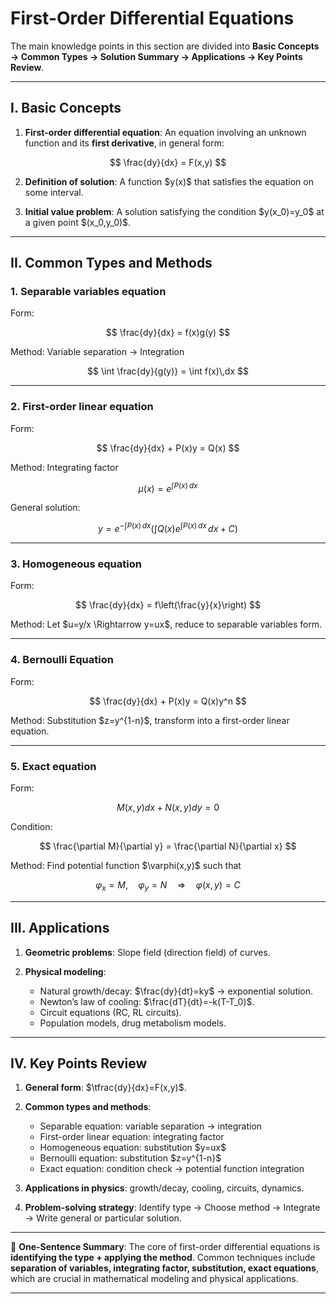 
# First-Order Differential Equations

The main knowledge points in this section are divided into **Basic Concepts → Common Types → Solution Summary → Applications → Key Points Review**.

---

## I. Basic Concepts

1. **First-order differential equation**: An equation involving an unknown function and its **first derivative**, in general form:

$$
\frac{dy}{dx} = F(x,y)
$$

2. **Definition of solution**: A function \$y(x)\$ that satisfies the equation on some interval.

3. **Initial value problem**: A solution satisfying the condition \$y(x\_0)=y\_0\$ at a given point \$(x\_0,y\_0)\$.

---

## II. Common Types and Methods

### 1. Separable variables equation

Form:

$$
\frac{dy}{dx} = f(x)g(y)
$$

Method: Variable separation → Integration

$$
\int \frac{dy}{g(y)} = \int f(x)\,dx
$$

---

### 2. First-order linear equation

Form:

$$
\frac{dy}{dx} + P(x)y = Q(x)
$$

Method: Integrating factor

$$
\mu(x) = e^{\int P(x)\,dx}
$$

General solution:

$$
y = e^{-\int P(x)\,dx}\Big(\int Q(x)e^{\int P(x)\,dx}\,dx + C\Big)
$$

---

### 3. Homogeneous equation

Form:

$$
\frac{dy}{dx} = f\left(\frac{y}{x}\right)
$$

Method: Let \$u=y/x \Rightarrow y=ux\$, reduce to separable variables form.

---

### 4. Bernoulli Equation

Form:

$$
\frac{dy}{dx} + P(x)y = Q(x)y^n
$$

Method: Substitution \$z=y^{1-n}\$, transform into a first-order linear equation.

---

### 5. Exact equation

Form:

$$
M(x,y)dx + N(x,y)dy=0
$$

Condition:

$$
\frac{\partial M}{\partial y} = \frac{\partial N}{\partial x}
$$

Method: Find potential function \$\varphi(x,y)\$ such that

$$
\varphi_x = M, \quad \varphi_y = N \quad \Rightarrow \quad \varphi(x,y)=C
$$

---

## III. Applications

1. **Geometric problems**: Slope field (direction field) of curves.
2. **Physical modeling**:

   * Natural growth/decay: \$\frac{dy}{dt}=ky\$ → exponential solution.
   * Newton’s law of cooling: \$\frac{dT}{dt}=-k(T-T\_0)\$.
   * Circuit equations (RC, RL circuits).
   * Population models, drug metabolism models.

---

## IV. Key Points Review

1. **General form**: \$\tfrac{dy}{dx}=F(x,y)\$.

2. **Common types and methods**:

   * Separable equation: variable separation → integration
   * First-order linear equation: integrating factor
   * Homogeneous equation: substitution \$y=ux\$
   * Bernoulli equation: substitution \$z=y^{1-n}\$
   * Exact equation: condition check → potential function integration

3. **Applications in physics**: growth/decay, cooling, circuits, dynamics.

4. **Problem-solving strategy**: Identify type → Choose method → Integrate → Write general or particular solution.

---

📌 **One-Sentence Summary**:
The core of first-order differential equations is **identifying the type + applying the method**. Common techniques include **separation of variables, integrating factor, substitution, exact equations**, which are crucial in mathematical modeling and physical applications.

---



